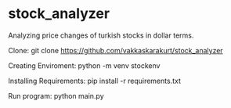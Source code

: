 # stock_analyzer
Analyzing price changes of turkish stocks in dollar terms.

Clone:
  git clone https://github.com/vakkaskarakurt/stock_analyzer

Creating Enviroment:
python -m venv stockenv

Installing Requirements:
pip install -r requirements.txt

Run program:
python main.py 
